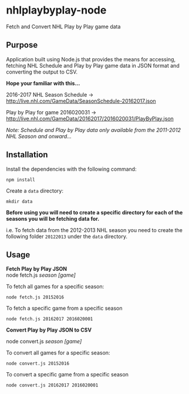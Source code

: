 # nhlplaybyplay-node
Fetch and Convert NHL Play by Play game data 

## Purpose
Application built using Node.js that provides the means for accessing, fetching NHL Schedule and Play by Play game data in JSON format and
converting the output to CSV.

**Hope your familiar with this…**

2016-2017 NHL Season Schedule -> 
http://live.nhl.com/GameData/SeasonSchedule-20162017.json

Play by Play for game 2016020031 ->
http://live.nhl.com/GameData/20162017/2016020031/PlayByPlay.json

*Note: Schedule and Play by Play data only available from the 2011-2012 NHL Season and onward…*

## Installation
Install the dependencies with the following command:
```
npm install
```

Create a `data` directory:
```
mkdir data
```

**Before using you will need to create a specific directory for each of the seasons you will be fetching data for.**

i.e. To fetch data from the 2012-2013 NHL season you need to create the following folder `20122013` under the `data` directory. 

## Usage
**Fetch Play by Play JSON**  
node fetch.js *season* *[game]*

To fetch all games for a specific season:
```
node fetch.js 20152016
```

To fetch a specific game from a specific season
```
node fetch.js 20162017 2016020001
```

**Convert Play by Play JSON to CSV**

node convert.js *season* *[game]*

To convert all games for a specific season:
```
node convert.js 20152016
```

To convert a specific game from a specific season
```
node convert.js 20162017 2016020001
```

